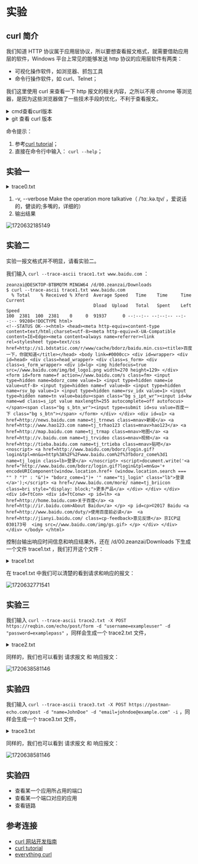 # 实验

## curl 简介

我们知道 HTTP 协议属于应用层协议，所以要想查看报文格式，就需要借助应用层的软件，Windows 平台上常见的能够发送 http 协议的应用层软件有两类：

- 可视化操作软件，如浏览器、抓包工具
- 命令行操作软件，如 curl、Telnet；

我们这里使用 curl 来查看一下 http 报文的相关内容，之所以不用 chrome 等浏览器，是因为这些浏览器做了一些技术手段的优化，不利于查看报文。


<details>
<summary>cmd查看curl版本</summary>

```txt
C:\Users\zeanzai>curl -V
curl 7.55.1 (Windows) libcurl/7.55.1 WinSSL
Release-Date: 2017-11-14, security patched: 2019-11-05
Protocols: dict file ftp ftps http https imap imaps pop3 pop3s smtp smtps telnet tftp
Features: AsynchDNS IPv6 Largefile SSPI Kerberos SPNEGO NTLM SSL
```

</details>


<details>
<summary>git 查看 curl 版本</summary>

```txt
zeanzai@DESKTOP-BTBMQTM MINGW64 /d/00.zeanzai/Downloads
$ curl -V
curl 8.4.0 (x86_64-w64-mingw32) libcurl/8.4.0 Schannel zlib/1.3 brotli/1.1.0 zstd/1.5.5 libidn2/2.3.4 libpsl/0.21.2 (+libidn2/2.3.3) libssh2/1.11.0
Release-Date: 2023-10-11
Protocols: dict file ftp ftps gopher gophers http https imap imaps ldap ldaps mqtt pop3 pop3s rtsp scp sftp smb smbs smtp smtps telnet tftp
Features: alt-svc AsynchDNS brotli HSTS HTTPS-proxy IDN IPv6 Kerberos Largefile libz NTLM PSL SPNEGO SSL SSPI threadsafe UnixSockets zstd
```

</details>

命令提示：

1. 参考[curl tutorial](https://curl.se/docs/tutorial.html)；
2. 直接在命令行中输入： `curl --help`；

## 实验一

<details>

<summary>trace0.txt</summary>

{{#include ./include/trace0.txt}}

</details>


1. -v, --verbose Make the operation more talkative（ /ˈtɑː.kə.t̬ɪv/ ，爱说话的，健谈的;多嘴的，详细的）
2. 输出结果

![1720632185149](./99-Appendix01/image/1720632185149.png)

## 实验二

实验一报文格式并不明显，请看实验二。

我们输入 `curl --trace-ascii trace1.txt www.baidu.com` ：

```
zeanzai@DESKTOP-BTBMQTM MINGW64 /d/00.zeanzai/Downloads
$ curl --trace-ascii trace1.txt www.baidu.com
  % Total    % Received % Xferd  Average Speed   Time    Time     Time  Current
                                 Dload  Upload   Total   Spent    Left  Speed
100  2381  100  2381    0     0  91937      0 --:--:-- --:--:-- --:--:-- 99208<!DOCTYPE html>
<!--STATUS OK--><html> <head><meta http-equiv=content-type content=text/html;charset=utf-8><meta http-equiv=X-UA-Compatible content=IE=Edge><meta content=always name=referrer><link rel=stylesheet type=text/css href=http://s1.bdstatic.com/r/www/cache/bdorz/baidu.min.css><title>百度一下，你就知道</title></head> <body link=#0000cc> <div id=wrapper> <div id=head> <div class=head_wrapper> <div class=s_form> <div class=s_form_wrapper> <div id=lg> <img hidefocus=true src=//www.baidu.com/img/bd_logo1.png width=270 height=129> </div> <form id=form name=f action=//www.baidu.com/s class=fm> <input type=hidden name=bdorz_come value=1> <input type=hidden name=ie value=utf-8> <input type=hidden name=f value=8> <input type=hidden name=rsv_bp value=1> <input type=hidden name=rsv_idx value=1> <input type=hidden name=tn value=baidu><span class="bg s_ipt_wr"><input id=kw name=wd class=s_ipt value maxlength=255 autocomplete=off autofocus></span><span class="bg s_btn_wr"><input type=submit id=su value=百度一下 class="bg s_btn"></span> </form> </div> </div> <div id=u1> <a href=http://news.baidu.com name=tj_trnews class=mnav>新闻</a> <a href=http://www.hao123.com name=tj_trhao123 class=mnav>hao123</a> <a href=http://map.baidu.com name=tj_trmap class=mnav>地图</a> <a href=http://v.baidu.com name=tj_trvideo class=mnav>视频</a> <a href=http://tieba.baidu.com name=tj_trtieba class=mnav>贴吧</a> <noscript> <a href=http://www.baidu.com/bdorz/login.gif?login&tpl=mn&u=http%3A%2F%2Fwww.baidu.com%2f%3fbdorz_come%3d1 name=tj_login class=lb>登录</a> </noscript> <script>document.write('<a href="http://www.baidu.com/bdorz/login.gif?login&tpl=mn&u='+ encodeURIComponent(window.location.href+ (window.location.search === "" ? "?" : "&")+ "bdorz_come=1")+ '" name="tj_login" class="lb">登录</a>');</script> <a href=//www.baidu.com/more/ name=tj_briicon class=bri style="display: block;">更多产品</a> </div> </div> </div> <div id=ftCon> <div id=ftConw> <p id=lh> <a href=http://home.baidu.com>关于百度</a> <a href=http://ir.baidu.com>About Baidu</a> </p> <p id=cp>©2017 Baidu <a href=http://www.baidu.com/duty/>使用百度前必读</a>  <a href=http://jianyi.baidu.com/ class=cp-feedback>意见反馈</a> 京ICP证030173号  <img src=//www.baidu.com/img/gs.gif> </p> </div> </div> </div> </body> </html>

```

控制台输出响应时间信息和响应结果外，还在 /d/00.zeanzai/Downloads 下生成一个文件 trace1.txt ，我们打开这个文件：

<details>

<summary>trace1.txt</summary>

{{#include ./include/trace1.txt}}

</details>

在 trace1.txt 中我们可以清楚的看到请求和响应的报文：

![1720632771541](./99-Appendix01/image/1720632771541.png)

## 实验三

我们输入 `curl --trace-ascii trace2.txt -X POST https://reqbin.com/echo/post/form -d "username=exampleuser" -d "password=examplepass"` ，同样会生成一个 trace2.txt 文件，

<details>

<summary>trace2.txt</summary>

{{#include ./include/trace2.txt}}

</details>

同样的，我们也可以看到 请求报文 和 响应报文：

![1720638581146](./99-Appendix01/image/1720638581146.png)


## 实验四

我们输入 `curl --trace-ascii trace3.txt -X POST https://postman-echo.com/post -d "name=JohnDoe" -d "email=johndoe@example.com" -i` ，同样会生成一个 trace3.txt 文件，


<details>

<summary>trace3.txt</summary>

{{#include ./include/trace3.txt}}

</details>

同样的，我们也可以看到 请求报文 和 响应报文：

![1720638581146](./99-Appendix01/image/1720638581146.png)

## 实验四

- 查看某一个应用所占用的端口
- 查看某一个端口对应的应用
- 查看链路

## 参考连接

- [curl 网站开发指南](https://www.ruanyifeng.com/blog/2011/09/curl.html)
- [curl tutorial](https://curl.se/docs/tutorial.html)
- [everything curl](https://everything.curl.dev/)
